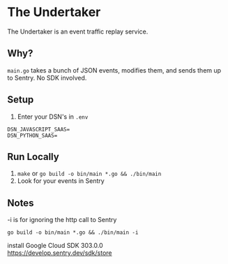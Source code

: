 # The Undertaker
The Undertaker is an event traffic replay service.

## Why?  
`main.go` takes a bunch of JSON events, modifies them, and sends them up to Sentry. No SDK involved.

## Setup

1. Enter your DSN's in `.env`  
```
DSN_JAVASCRIPT_SAAS=
DSN_PYTHON_SAAS=
```

## Run Locally
1. `make` or `go build -o bin/main *.go && ./bin/main`
2. Look for your events in Sentry

## Notes
-i is for ignoring the http call to Sentry
```
go build -o bin/main *.go && ./bin/main -i
```
install Google Cloud SDK 303.0.0  
https://develop.sentry.dev/sdk/store
